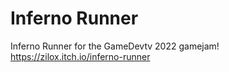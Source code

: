 # Inferno Runner 
Inferno Runner for the GameDevtv 2022 gamejam! https://zilox.itch.io/inferno-runner
